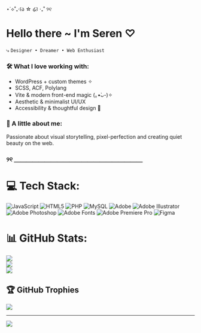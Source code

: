 ⋆˙⟡˚₊‧꒰ა ☆ ໒꒱ ‧₊˚ ୨୧  
# Hello there ~ I'm Seren ♡  
⤷ `Designer • Dreamer • Web Enthusiast`

### 🛠 What I love working with:
- WordPress + custom themes ✧
- SCSS, ACF, Polylang
- Vite & modern front-end magic (｡•̀ᴗ-)✧
- Aesthetic & minimalist UI/UX  
- Accessibility & thoughtful design 🌱

### 🌸 A little about me:
Passionate about visual storytelling, pixel-perfection and creating quiet beauty on the web.   

### ୨୧ ＿＿＿＿＿＿＿＿＿＿＿＿＿＿＿＿＿＿＿＿＿  

# 💻 Tech Stack:
![JavaScript](https://img.shields.io/badge/javascript-%23323330.svg?style=for-the-badge&logo=javascript&logoColor=%23F7DF1E) ![HTML5](https://img.shields.io/badge/html5-%23E34F26.svg?style=for-the-badge&logo=html5&logoColor=white) ![PHP](https://img.shields.io/badge/php-%23777BB4.svg?style=for-the-badge&logo=php&logoColor=white) ![MySQL](https://img.shields.io/badge/mysql-4479A1.svg?style=for-the-badge&logo=mysql&logoColor=white) ![Adobe](https://img.shields.io/badge/adobe-%23FF0000.svg?style=for-the-badge&logo=adobe&logoColor=white) ![Adobe Illustrator](https://img.shields.io/badge/adobe%20illustrator-%23FF9A00.svg?style=for-the-badge&logo=adobe%20illustrator&logoColor=white) ![Adobe Photoshop](https://img.shields.io/badge/adobe%20photoshop-%2331A8FF.svg?style=for-the-badge&logo=adobe%20photoshop&logoColor=white) ![Adobe Fonts](https://img.shields.io/badge/Adobe%20Fonts-000B1D.svg?style=for-the-badge&logo=Adobe%20Fonts&logoColor=white) ![Adobe Premiere Pro](https://img.shields.io/badge/Adobe%20Premiere%20Pro-9999FF.svg?style=for-the-badge&logo=Adobe%20Premiere%20Pro&logoColor=white) ![Figma](https://img.shields.io/badge/figma-%23F24E1E.svg?style=for-the-badge&logo=figma&logoColor=white)
# 📊 GitHub Stats:
![](https://github-readme-stats.vercel.app/api?username=serencoban&theme=dark&hide_border=false&include_all_commits=false&count_private=false)<br/>
![](https://nirzak-streak-stats.vercel.app/?user=serencoban&theme=dark&hide_border=false)<br/>
![](https://github-readme-stats.vercel.app/api/top-langs/?username=serencoban&theme=dark&hide_border=false&include_all_commits=false&count_private=false&layout=compact)

## 🏆 GitHub Trophies
![](https://github-profile-trophy.vercel.app/?username=serencoban&theme=radical&no-frame=true&no-bg=true&margin-w=4)

---
[![](https://visitcount.itsvg.in/api?id=serencoban&icon=0&color=10)](https://visitcount.itsvg.in)

<!-- Proudly created with GPRM ( https://gprm.itsvg.in ) -->
